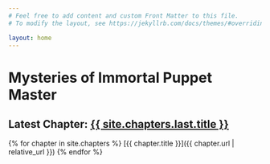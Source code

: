 ```yaml
---
# Feel free to add content and custom Front Matter to this file.
# To modify the layout, see https://jekyllrb.com/docs/themes/#overriding-theme-defaults

layout: home
---
```

# Mysteries of Immortal Puppet Master

<h2>
    Latest Chapter: <a href="{{ site.chapters.last.url | relative_url }}">{{ site.chapters.last.title }}</a>
</h2>

{% for chapter in site.chapters %}
[{{ chapter.title }}]({{ chapter.url | relative_url }})
{% endfor %}